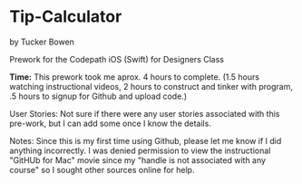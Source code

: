 Tip-Calculator
==============
by Tucker Bowen

Prework for the Codepath iOS (Swift) for Designers Class

<strong>Time:</strong> This prework took me aprox. 4 hours to complete. 
(1.5 hours watching instructional videos, 2 hours to construct and tinker with program, .5 hours to signup for Github and upload code.)

User Stories: Not sure if there were any user stories associated with this pre-work, but I can add some once I know the details.

Notes: Since this is my first time using Github, please let me know if I did anything incorrectly.
I was denied permission to view the instructional "GitHUb for Mac" movie since my "handle is not associated with any course" so I sought other sources online for help.
